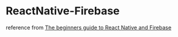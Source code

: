 # ReactNative-Firebase

reference from [The beginners guide to React Native and Firebase](https://firebase.googleblog.com/2016/01/the-beginners-guide-to-react-native-and_84.html)
